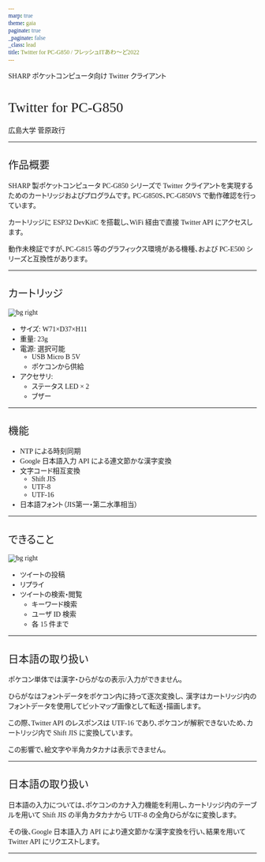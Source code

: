 ```yaml
---
marp: true
theme: gaia
paginate: true
_paginate: false
_class: lead
title: Twitter for PC-G850 / フレッシュITあわ〜ど2022
---
```


<style>
* {
    font-family: "M PLUS 1";
    font-feature-settings: "palt";
}
h1, h2, h3{
    font-weight: normal;
}
p {
    margin-bottom: 0.8rem;
}
section {
    background-color: #efefef;
}
</style>

SHARP ポケットコンピュータ向け Twitter クライアント
# Twitter for PC-G850

広島大学 菅原政行

---

## 作品概要

SHARP 製ポケットコンピュータ PC-G850 シリーズで Twitter クライアントを実現するためのカートリッジおよびプログラムです。
PC-G850S、PC-G850VS で動作確認を行っています。

カートリッジに ESP32 DevKitC を搭載し、WiFi 経由で直接 Twitter API にアクセスします。

動作未検証ですが、PC-G815 等のグラフィックス環境がある機種、および PC-E500 シリーズと互換性があります。

---

## カートリッジ

![bg right](https://protopedia.net/pic/ad5fbf77-0184-49a7-ab0c-d4f7187d26f5.jpg)

- サイズ: W71×D37×H11
- 重量: 23g
- 電源: 選択可能
    - USB Micro B 5V
    - ポケコンから供給
- アクセサリ:
    - ステータス LED × 2
    - ブザー

---

## 機能

- NTP による時刻同期
- Google 日本語入力 API による連文節かな漢字変換
- 文字コード相互変換
    - Shift JIS
    - UTF-8
    - UTF-16
- 日本語フォント（JIS第一・第二水準相当）

---

## できること

![bg right](https://protopedia.net/pic/98148494-dc13-453f-bbc5-091ad4084399.jpg)

- ツイートの投稿
- リプライ
- ツイートの検索・閲覧
    - キーワード検索
    - ユーザ ID 検索
    - 各 15 件まで

---

## 日本語の取り扱い

ポケコン単体では漢字・ひらがなの表示/入力ができません。

ひらがなはフォントデータをポケコン内に持って逐次変換し、
漢字はカートリッジ内のフォントデータを使用してビットマップ画像として転送・描画します。

この際、Twitter API のレスポンスは UTF-16 であり、ポケコンが解釈できないため、カートリッジ内で Shift JIS に変換しています。

この影響で、絵文字や半角カタカナは表示できません。

---

## 日本語の取り扱い

日本語の入力については、ポケコンのカナ入力機能を利用し、カートリッジ内のテーブルを用いて Shift JIS の半角カタカナから UTF-8 の全角ひらがなに変換します。

その後、Google 日本語入力 API により連文節かな漢字変換を行い、結果を用いて Twitter API にリクエストします。

---


